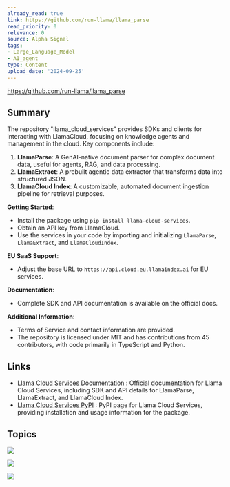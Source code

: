 ```yaml
---
already_read: true
link: https://github.com/run-llama/llama_parse
read_priority: 0
relevance: 0
source: Alpha Signal
tags:
- Large_Language_Model
- AI_agent
type: Content
upload_date: '2024-09-25'
---
```


https://github.com/run-llama/llama_parse
## Summary

The repository "llama_cloud_services" provides SDKs and clients for interacting with LlamaCloud, focusing on knowledge agents and management in the cloud. Key components include:

1. **LlamaParse**: A GenAI-native document parser for complex document data, useful for agents, RAG, and data processing.
2. **LlamaExtract**: A prebuilt agentic data extractor that transforms data into structured JSON.
3. **LlamaCloud Index**: A customizable, automated document ingestion pipeline for retrieval purposes.

**Getting Started**:
- Install the package using `pip install llama-cloud-services`.
- Obtain an API key from LlamaCloud.
- Use the services in your code by importing and initializing `LlamaParse`, `LlamaExtract`, and `LlamaCloudIndex`.

**EU SaaS Support**:
- Adjust the base URL to `https://api.cloud.eu.llamaindex.ai` for EU services.

**Documentation**:
- Complete SDK and API documentation is available on the official docs.

**Additional Information**:
- Terms of Service and contact information are provided.
- The repository is licensed under MIT and has contributions from 45 contributors, with code primarily in TypeScript and Python.
## Links

- [Llama Cloud Services Documentation](https://docs.cloud.llamaindex.ai/) : Official documentation for Llama Cloud Services, including SDK and API details for LlamaParse, LlamaExtract, and LlamaCloud Index.
- [Llama Cloud Services PyPI](https://pypi.org/project/llama-cloud-services/) : PyPI page for Llama Cloud Services, providing installation and usage information for the package.

## Topics

![](topics/Tool/LlamaParse)

![](topics/Tool/LlamaExtract)

![](topics/Tool/LlamaCloud%20Index)